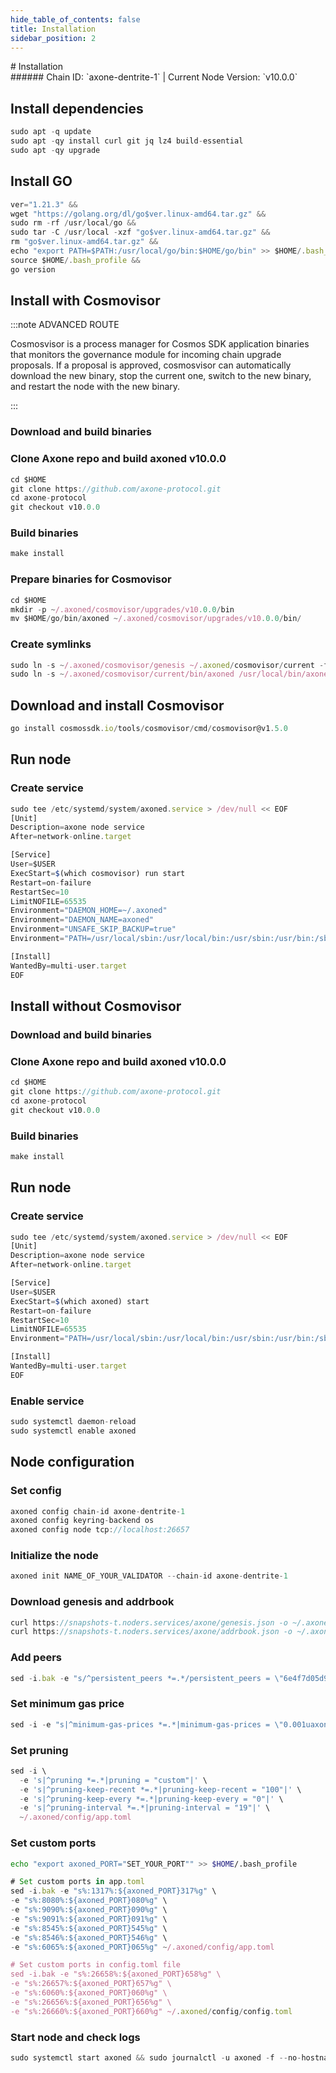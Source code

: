 ```yaml
---
hide_table_of_contents: false
title: Installation
sidebar_position: 2
---
```


<div class="h1-with-icon icon-axone">
# Installation
</div>
###### Chain ID: `axone-dentrite-1` | Current Node Version: `v10.0.0`

## Install dependencies

```js
sudo apt -q update
sudo apt -qy install curl git jq lz4 build-essential
sudo apt -qy upgrade
```

## Install GO
```js
ver="1.21.3" &&
wget "https://golang.org/dl/go$ver.linux-amd64.tar.gz" &&
sudo rm -rf /usr/local/go &&
sudo tar -C /usr/local -xzf "go$ver.linux-amd64.tar.gz" &&
rm "go$ver.linux-amd64.tar.gz" &&
echo "export PATH=$PATH:/usr/local/go/bin:$HOME/go/bin" >> $HOME/.bash_profile &&
source $HOME/.bash_profile &&
go version
```

## Install with Cosmovisor
:::note ADVANCED ROUTE

Cosmosvisor is a process manager for Cosmos SDK application binaries that monitors the governance module for incoming chain upgrade proposals. If a proposal is approved, cosmosvisor can automatically download the new binary, stop the current one, switch to the new binary, and restart the node with the new binary.

:::
### Download and build binaries
### Clone Axone repo and build axoned v10.0.0
```js
cd $HOME
git clone https://github.com/axone-protocol.git
cd axone-protocol
git checkout v10.0.0
```

### Build binaries
```js
make install
```
### Prepare binaries for Cosmovisor
```js
cd $HOME
mkdir -p ~/.axoned/cosmovisor/upgrades/v10.0.0/bin
mv $HOME/go/bin/axoned ~/.axoned/cosmovisor/upgrades/v10.0.0/bin/
```

### Create symlinks
```js
sudo ln -s ~/.axoned/cosmovisor/genesis ~/.axoned/cosmovisor/current -f
sudo ln -s ~/.axoned/cosmovisor/current/bin/axoned /usr/local/bin/axoned -f
```

## Download and install Cosmovisor
```js
go install cosmossdk.io/tools/cosmovisor/cmd/cosmovisor@v1.5.0
```

## Run node
### Create service
```js
sudo tee /etc/systemd/system/axoned.service > /dev/null << EOF
[Unit]
Description=axone node service
After=network-online.target

[Service]
User=$USER
ExecStart=$(which cosmovisor) run start
Restart=on-failure
RestartSec=10
LimitNOFILE=65535
Environment="DAEMON_HOME=~/.axoned"
Environment="DAEMON_NAME=axoned"
Environment="UNSAFE_SKIP_BACKUP=true"
Environment="PATH=/usr/local/sbin:/usr/local/bin:/usr/sbin:/usr/bin:/sbin:/bin:/usr/games:/usr/local/games:/snap/bin:~/.axoned/cosmovisor/current/bin"

[Install]
WantedBy=multi-user.target
EOF
```

## Install without Cosmovisor

### Download and build binaries
### Clone Axone repo and build axoned v10.0.0
```js
cd $HOME
git clone https://github.com/axone-protocol.git
cd axone-protocol
git checkout v10.0.0
```

### Build binaries
```js
make install
```

## Run node
### Create service
```js
sudo tee /etc/systemd/system/axoned.service > /dev/null << EOF
[Unit]
Description=axone node service
After=network-online.target

[Service]
User=$USER
ExecStart=$(which axoned) start
Restart=on-failure
RestartSec=10
LimitNOFILE=65535
Environment="PATH=/usr/local/sbin:/usr/local/bin:/usr/sbin:/usr/bin:/sbin:/bin:/usr/games:/usr/local/games:/snap/bin"

[Install]
WantedBy=multi-user.target
EOF
```

### Enable service
```js
sudo systemctl daemon-reload
sudo systemctl enable axoned
```

## Node configuration
### Set config
```js
axoned config chain-id axone-dentrite-1
axoned config keyring-backend os
axoned config node tcp://localhost:26657
```

### Initialize the node
```js
axoned init NAME_OF_YOUR_VALIDATOR --chain-id axone-dentrite-1
```

### Download genesis and addrbook
```js
curl https://snapshots-t.noders.services/axone/genesis.json -o ~/.axoned/config/genesis.json
curl https://snapshots-t.noders.services/axone/addrbook.json -o ~/.axoned/config/addrbook.json
```
### Add peers
```js
sed -i.bak -e "s/^persistent_peers *=.*/persistent_peers = \"6e4f7d05d9bfec461eaaf10bc10983759078389f@axone-t-rpc.noders.services:20056\"/" ~/.axoned/config/config.toml
```

### Set minimum gas price
```js
sed -i -e "s|^minimum-gas-prices *=.*|minimum-gas-prices = \"0.001uaxone\"|" ~/.axoned/config/app.toml
```
### Set pruning
```js
sed -i \
  -e 's|^pruning *=.*|pruning = "custom"|' \
  -e 's|^pruning-keep-recent *=.*|pruning-keep-recent = "100"|' \
  -e 's|^pruning-keep-every *=.*|pruning-keep-every = "0"|' \
  -e 's|^pruning-interval *=.*|pruning-interval = "19"|' \
  ~/.axoned/config/app.toml
```

### Set custom ports

```bash
echo "export axoned_PORT="SET_YOUR_PORT"" >> $HOME/.bash_profile
```

```js
# Set custom ports in app.toml
sed -i.bak -e "s%:1317%:${axoned_PORT}317%g" \
-e "s%:8080%:${axoned_PORT}080%g" \
-e "s%:9090%:${axoned_PORT}090%g" \
-e "s%:9091%:${axoned_PORT}091%g" \
-e "s%:8545%:${axoned_PORT}545%g" \
-e "s%:8546%:${axoned_PORT}546%g" \
-e "s%:6065%:${axoned_PORT}065%g" ~/.axoned/config/app.toml

# Set custom ports in config.toml file
sed -i.bak -e "s%:26658%:${axoned_PORT}658%g" \
-e "s%:26657%:${axoned_PORT}657%g" \
-e "s%:6060%:${axoned_PORT}060%g" \
-e "s%:26656%:${axoned_PORT}656%g" \
-e "s%:26660%:${axoned_PORT}660%g" ~/.axoned/config/config.toml
```

### Start node and check logs
```js
sudo systemctl start axoned && sudo journalctl -u axoned -f --no-hostname -o cat
```